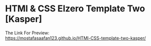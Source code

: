 # HTMl & CSS Elzero Template Two [Kasper]

The Link For Preview:  
          https://mostafasaafan123.github.io/HTMl-CSS-template-two-kasper/
